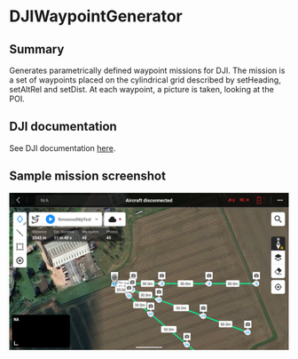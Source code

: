 # DJIWaypointGenerator

## Summary 
Generates parametrically defined waypoint missions for DJI.
The mission is a set of waypoints placed on the cylindrical grid described by setHeading, setAltRel and setDist.
At each waypoint, a picture is taken, looking at the POI.

## DJI documentation
See DJI documentation [here](https://developer.dji.com/doc/cloud-api-tutorial/en/api-reference/dji-wpml/common-element.html).

## Sample mission screenshot
![sampleMissionScreenshot](ressources/exampleMissionScreenshot.png)
